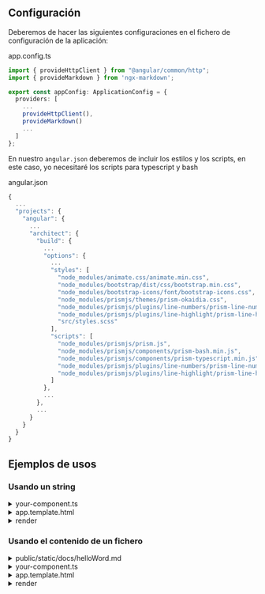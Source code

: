 ## Configuración

Deberemos de hacer las siguientes configuraciones en el fichero de configuración de la aplicación:

<code-block>
  <span>app.config.ts</span>

  ```typescript
  import { provideHttpClient } from "@angular/common/http";
  import { provideMarkdown } from 'ngx-markdown';

  export const appConfig: ApplicationConfig = {
    providers: [
      ...
      provideHttpClient(),
      provideMarkdown()
      ...
    ]
  };

  ```
</code-block>

En nuestro ```angular.json``` deberemos de incluir los estilos y los scripts, en este caso, yo necesitaré los scripts para typescript y bash

<code-block>
  <span>angular.json</span>

  ```typescript
  {
    ...
    "projects": {
      "angular": {
        ...
        "architect": {
          "build": {
            ...
            "options": {
              ...
              "styles": [
                "node_modules/animate.css/animate.min.css",
                "node_modules/bootstrap/dist/css/bootstrap.min.css",
                "node_modules/bootstrap-icons/font/bootstrap-icons.css",
                "node_modules/prismjs/themes/prism-okaidia.css",
                "node_modules/prismjs/plugins/line-numbers/prism-line-numbers.css",
                "node_modules/prismjs/plugins/line-highlight/prism-line-highlight.css",
                "src/styles.scss"
              ],
              "scripts": [
                "node_modules/prismjs/prism.js",
                "node_modules/prismjs/components/prism-bash.min.js",
                "node_modules/prismjs/components/prism-typescript.min.js",
                "node_modules/prismjs/plugins/line-numbers/prism-line-numbers.js",
                "node_modules/prismjs/plugins/line-highlight/prism-line-highlight.js"
              ]
            },
            ...
          },
          ...
        }
      }
    }
  }


  ```
</code-block>

## Ejemplos de usos


### Usando un string


<code-block>
  <details>
  <summary>your-component.ts</summary>

  ```typescript
  import { Component } from '@angular/core';
  import { MarkdownModule } from 'ngx-markdown';

  @Component({
    selector: 'app-root',
    templateUrl: './app.component.html',
    imports: [MarkdownModule]
  })
  export class AppComponent {
    data = `
    # Hola mundo
    ## Mi primer markdown desde angular :)
    `
  }
  ```
  </details>

  <details>
  <summary>app.template.html</summary>

  ```html
  <markdown [data]="data"></markdown>
  ```
  </details>

  <details>
  <summary>render</summary>

  ```typescript
  # Hola mundo
  ## Mi primer markdown desde angular :)
  ```
  </details>
</code-block>


### Usando el contenido de un fichero


<code-block>
  <details>
  <summary>public/static/docs/helloWord.md</summary>

  ```typescript
  # Hola mundo
  ## Mi primer markdown desde angular :)
  ```
  </details>
  <details>
  <summary>your-component.ts</summary>

  ```typescript
  import { Component } from '@angular/core';
  import { MarkdownModule } from 'ngx-markdown';

  @Component({
    selector: 'app-root',
    templateUrl: './app.component.html',
    imports: [MarkdownModule]
  })
  export class AppComponent {
    src = "public/static/docs/helloWord.md"
  }
  ```
  </details>

  <details>
  <summary>app.template.html</summary>

  ```html
  <markdown [disableSanitizer]="true" [src]="src"></markdown>
  ```
  </details>

  <details>
  <summary>render</summary>

  ```typescript
  # Hola mundo
  ## Mi primer markdown desde angular :)
  ```
  </details>
</code-block>


